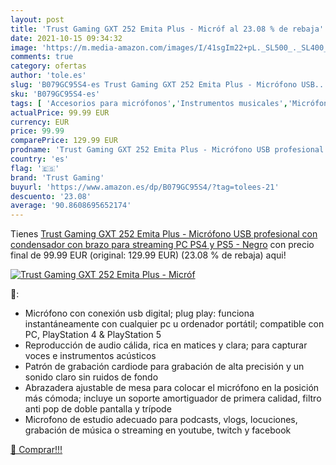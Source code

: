 ```yaml
---
layout: post
title: 'Trust Gaming GXT 252 Emita Plus - Micróf al 23.08 % de rebaja'
date: 2021-10-15 09:34:32
image: 'https://m.media-amazon.com/images/I/41sgIm22+pL._SL500_._SL400_.jpg'
comments: true
category: ofertas
author: 'tole.es'
slug: 'B079GC95S4-es Trust Gaming GXT 252 Emita Plus - Micrófono USB...'
sku: 'B079GC95S4-es'
tags: [ 'Accesorios para micrófonos','Instrumentos musicales','Micrófonos','Soportes y pies para micrófonos','ps4','ps5','trust gaming', ]
actualPrice: 99.99 EUR
currency: EUR
price: 99.99
comparePrice: 129.99 EUR
prodname: 'Trust Gaming GXT 252 Emita Plus - Micrófono USB profesional  con condensador  con brazo para streaming  PC  PS4 y PS5 - Negro'
country: 'es'
flag: '🇪🇸'
brand: 'Trust Gaming'
buyurl: 'https://www.amazon.es/dp/B079GC95S4/?tag=tolees-21'
descuento: '23.08'
average: '90.8608695652174'
---
```


Tienes [Trust Gaming GXT 252 Emita Plus - Micrófono USB profesional  con condensador  con brazo para streaming  PC  PS4 y PS5 - Negro](https://www.amazon.es/dp/B079GC95S4/?tag=tolees-21) con precio final de  99.99 EUR (original: 129.99 EUR) (23.08 %  de rebaja) aqui!

[![Trust Gaming GXT 252 Emita Plus - Micróf](https://m.media-amazon.com/images/I/41sgIm22+pL._SL500_._SL400_.jpg)](https://www.amazon.es/dp/B079GC95S4/?tag=tolees-21)

🔎:

- Micrófono con conexión usb digital; plug play: funciona instantáneamente con cualquier pc u ordenador portátil; compatible con PC, PlayStation 4 & PlayStation 5
- Reproducción de audio cálida, rica en matices y clara; para capturar voces e instrumentos acústicos
- Patrón de grabación cardiode para grabación de alta precisión y un sonido claro sin ruidos de fondo
- Abrazadera ajustable de mesa para colocar el micrófono en la posición más cómoda; incluye un soporte amortiguador de primera calidad, filtro anti pop de doble pantalla y trípode
- Microfono de estudio adecuado para podcasts, vlogs, locuciones, grabación de música o streaming en youtube, twitch y facebook

[🛒 Comprar!!!](https://www.amazon.es/dp/B079GC95S4/?tag=tolees-21)
